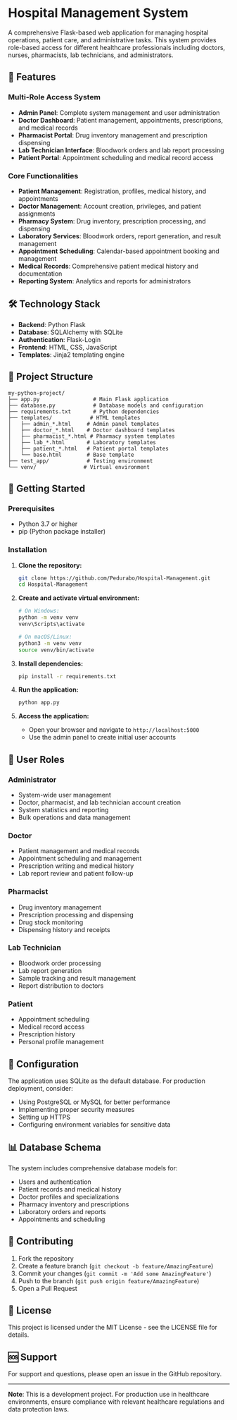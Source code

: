 # Hospital Management System

A comprehensive Flask-based web application for managing hospital operations, patient care, and administrative tasks. This system provides role-based access for different healthcare professionals including doctors, nurses, pharmacists, lab technicians, and administrators.

## 🏥 Features

### Multi-Role Access System
- **Admin Panel**: Complete system management and user administration
- **Doctor Dashboard**: Patient management, appointments, prescriptions, and medical records
- **Pharmacist Portal**: Drug inventory management and prescription dispensing
- **Lab Technician Interface**: Bloodwork orders and lab report processing
- **Patient Portal**: Appointment scheduling and medical record access

### Core Functionalities
- **Patient Management**: Registration, profiles, medical history, and appointments
- **Doctor Management**: Account creation, privileges, and patient assignments
- **Pharmacy System**: Drug inventory, prescription processing, and dispensing
- **Laboratory Services**: Bloodwork orders, report generation, and result management
- **Appointment Scheduling**: Calendar-based appointment booking and management
- **Medical Records**: Comprehensive patient medical history and documentation
- **Reporting System**: Analytics and reports for administrators

## 🛠️ Technology Stack

- **Backend**: Python Flask
- **Database**: SQLAlchemy with SQLite
- **Authentication**: Flask-Login
- **Frontend**: HTML, CSS, JavaScript
- **Templates**: Jinja2 templating engine

## 📁 Project Structure

```
my-python-project/
├── app.py                 # Main Flask application
├── database.py            # Database models and configuration
├── requirements.txt       # Python dependencies
├── templates/            # HTML templates
│   ├── admin_*.html     # Admin panel templates
│   ├── doctor_*.html    # Doctor dashboard templates
│   ├── pharmacist_*.html # Pharmacy system templates
│   ├── lab_*.html       # Laboratory templates
│   ├── patient_*.html   # Patient portal templates
│   └── base.html        # Base template
├── test_app/            # Testing environment
└── venv/               # Virtual environment
```

## 🚀 Getting Started

### Prerequisites
- Python 3.7 or higher
- pip (Python package installer)

### Installation

1. **Clone the repository:**
   ```bash
   git clone https://github.com/Pedurabo/Hospital-Management.git
   cd Hospital-Management
   ```

2. **Create and activate virtual environment:**
   ```bash
   # On Windows:
   python -m venv venv
   venv\Scripts\activate
   
   # On macOS/Linux:
   python3 -m venv venv
   source venv/bin/activate
   ```

3. **Install dependencies:**
   ```bash
   pip install -r requirements.txt
   ```

4. **Run the application:**
   ```bash
   python app.py
   ```

5. **Access the application:**
   - Open your browser and navigate to `http://localhost:5000`
   - Use the admin panel to create initial user accounts

## 👥 User Roles

### Administrator
- System-wide user management
- Doctor, pharmacist, and lab technician account creation
- System statistics and reporting
- Bulk operations and data management

### Doctor
- Patient management and medical records
- Appointment scheduling and management
- Prescription writing and medical history
- Lab report review and patient follow-up

### Pharmacist
- Drug inventory management
- Prescription processing and dispensing
- Drug stock monitoring
- Dispensing history and receipts

### Lab Technician
- Bloodwork order processing
- Lab report generation
- Sample tracking and result management
- Report distribution to doctors

### Patient
- Appointment scheduling
- Medical record access
- Prescription history
- Personal profile management

## 🔧 Configuration

The application uses SQLite as the default database. For production deployment, consider:
- Using PostgreSQL or MySQL for better performance
- Implementing proper security measures
- Setting up HTTPS
- Configuring environment variables for sensitive data

## 📊 Database Schema

The system includes comprehensive database models for:
- Users and authentication
- Patient records and medical history
- Doctor profiles and specializations
- Pharmacy inventory and prescriptions
- Laboratory orders and reports
- Appointments and scheduling

## 🤝 Contributing

1. Fork the repository
2. Create a feature branch (`git checkout -b feature/AmazingFeature`)
3. Commit your changes (`git commit -m 'Add some AmazingFeature'`)
4. Push to the branch (`git push origin feature/AmazingFeature`)
5. Open a Pull Request

## 📝 License

This project is licensed under the MIT License - see the LICENSE file for details.

## 🆘 Support

For support and questions, please open an issue in the GitHub repository.

---

**Note**: This is a development project. For production use in healthcare environments, ensure compliance with relevant healthcare regulations and data protection laws. 